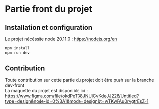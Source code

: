 # Partie front du projet  
## Installation et configuration
Le projet nécéssite node 20.11.0 : https://nodejs.org/en  
```bash
npm install 
npm run dev
```
## Contribution  
Toute contribution sur cette partie du projet doit être push sur la branche dev-front  
La maquette du projet est disponible ici : https://www.figma.com/file/okdPeT38JNUiCvKdeJJ226/Untitled?type=design&node-id=0%3A1&mode=design&t=wTKwFAu0rvgtrEsZ-1  
